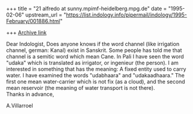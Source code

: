 +++
title = "21 alfredo at sunny.mpimf-heidelberg.mpg.de"
date = "1995-02-06"
upstream_url = "https://list.indology.info/pipermail/indology/1995-February/001886.html"

+++
[Archive link](https://list.indology.info/pipermail/indology/1995-February/001886.html)

Dear Indologist,
        Does anyone knows if the word channel (like irrigation channel,
german: Kanal) exist in Sanskrit. Some people has told me that channel is a
semitic word which mean Cane. In Pali I have seen the word "udaka" which is
translated as irrigator, or ingenieur (the person). 
I am interested in something that has the meaning: A fixed entity used to
carry water. I have examined the words "udabhaara" and "udakaadhaara."  The
first one mean water-carrier which is not fix (as a cloud), and the second
mean reservoir (the meaning of water transport is not there).  
Thanks in advance,

A.Villarroel






